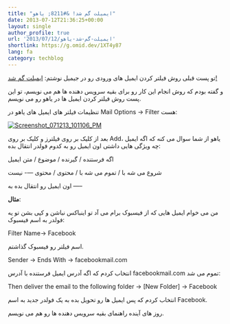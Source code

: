 ```yaml
---
title: "ایمیلت گم شد! &#8211; یاهو"
date: 2013-07-12T21:36:25+00:00
layout: single
author_profile: true
url: '2013/07/12/ایمیلت-گم-شد-یاهو'
shortlink: https://g.omid.dev/1XT4y87
lang: fa
category: techblog
---
```

تو پست قبلی روش فیلتر کردن ایمیل های ورودی رو در جیمیل نوشتم: [ایمیلت گم شد!](/fa/2013/07/06/%d8%a7%db%8c%d9%85%db%8c%d9%84%d8%aa-%da%af%d9%85-%d8%b4%d8%af/ "ایمیلت گم شد!")

و گفته بودم که روش انجام این کار رو برای بقیه سرویس دهنده ها هم می نویسم، تو این پست روش فیلتر کردن ایمیل ها در یاهو رو می نویسم.

تنظیمات فیلتر های ایمیل های یاهو در Mail Options -> Filter هست:

[![Screenshot_071213_101106_PM](/images/2013/07/Screenshot_071213_101106_PM-1024x605.jpg)](/images/2013/07/Screenshot_071213_101106_PM.jpg)

بعد از کلیک بر روی فیلترز و کلیک بر روی Add، یاهو از شما سوال می کنه که اگه ایمیل چه ویژگی هایی داشتی اون ایمیل رو به کدوم فولدر انتقال بده:

اگه فرستنده / گیرنده / موضوع / متن ایمیل

شروع می شه با / تموم می شه با / محتوی / محتوی —\- نیست

اون ایمیل رو انتقال بده به —–

**مثال**:

من می خوام ایمیل هایی که از فیسبوک برام می آد تو اینباکس نباشن و کپی بشن تو یه فولدر به اسم فیسبوک:

Filter Name-> Facebook

اسم فیلتر رو فیسبوک گذاشتم.

Sender -> Ends With -> facebookmail.com

انتخاب کردم که اگه آدرس ایمیل فرستنده با آدرس facebookmail.com تموم می شد:

Then deliver the email to the following folder -> \[New Folder\] -> Facebook

انتخاب کردم که پس ایمیل ها رو تحویل بده به یک فولدر جدید به اسم Facebook.

روز های آینده راهنمای بقیه سرویس دهنده ها رو هم می نویسم.

